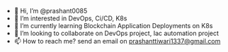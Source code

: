 - 👋 Hi, I’m @prashant0085
- 👀 I’m interested in DevOps, Ci/CD, K8s
- 🌱 I’m currently learning Blockchain Application Deployments on K8s
- 💞️ I’m looking to collaborate on DevOps project, Iac automation project
- 📫 How to reach me? send an email on <prashanttiwari1337@gmail.com>

<!---
prashant0085/prashant0085 is a ✨ special ✨ repository because its `README.md` (this file) appears on your GitHub profile.
You can click the Preview link to take a look at your changes.
--->
